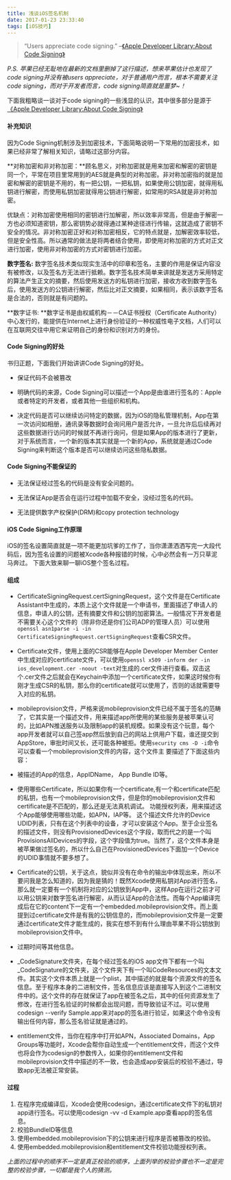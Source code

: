 ```yaml
---
title: 浅谈iOS签名机制
date: 2017-01-23 23:33:40
tags: [iOS技巧]
---
```


> “Users appreciate code signing.” –[《Apple Developer Library:About Code Signing》](https://developer.apple.com/library/content/documentation/Security/Conceptual/CodeSigningGuide/Introduction/Introduction.html)

*P.S. 苹果已经无耻地在最新的文档里删掉了这行描述，想来苹果估计也发现了code signing并没有被users appreciate，对于普通用户而言，根本不需要关注code signing，而对于开发者而言，code signing简直就是噩梦~！*

下面我粗略谈一谈对于code signing的一些浅显的认识，其中很多部分是源于[《Apple Developer Library:About Code Signing》](https://developer.apple.com/library/content/documentation/Security/Conceptual/CodeSigningGuide/Introduction/Introduction.html)

#### 补充知识

因为Code Signing机制涉及到加密技术，下面简略说明一下常用的加密技术，如果已经非常了解相关知识，请略过这部分内容。

**对称加密和非对称加密：**顾名思义，对称加密就是用来加密和解密的密钥是同一个，平常在项目里常用到的AES就是典型的对称加密。非对称加密指的就是加密和解密的密钥是不用的，有一把公钥，一把私钥，如果使用公钥加密，就得用私钥进行解密，而使用私钥加密就得用公钥进行解密，如常用的RSA就是非对称加密。

优缺点：对称加密使用相同的密钥进行加解密，所以效率非常高，但是由于解密一方也必须知道密钥，那么密钥势必就得通过某种途径进行传输，这就造成了密钥不安全的情况。非对称加密正好和对称加密相反，它的特点就是，加解密效率较低，但是安全性高。所以通常的做法是将两者结合使用，即使用对称加密的方式对正文进行加密，使用非对称加密的方式对密钥进行加密。

**数字签名:** 数字签名技术类似现实生活中的印章和签名，主要的作用是保证内容没有被修改，以及签名方无法进行抵赖。数字签名技术简单来讲就是发送方采用特定的算法产生正文的摘要，然后使用发送方的私钥进行加密，接收方收到数字签名后，使用发送方的公钥进行解密，然后比对正文摘要，如果相同，表示该数字签名是合法的，否则就是有问题的。

**数字证书: **数字证书是由权威机构－－CA证书授权（Certificate Authority）中心发行的，能提供在Internet上进行身份验证的一种权威性电子文档，人们可以在互联网交往中用它来证明自己的身份和识别对方的身份。

#### Code Signing的好处

书归正题，下面我们开始讲讲Code Signing的好处。

* 保证代码不会被篡改

* 明确代码的来源，Code Signing可以描述一个App是由谁进行签名的：Apple或者特定的开发者，或者其他一些组织和机构。

* 决定代码是否可以继续访问特定的数据，因为iOS的隐私管理机制，App在第一次访问如相册，通讯录等数据时会询问用户是否允许，一旦允许后后续再对这些数据进行访问的时候就不再进行询问，但是如果App的版本进行了更新，对于系统而言，一个新的版本其实就是一个新的App，系统就是通过Code Signing来判断这个版本是否可以继续访问这些隐私数据。

#### Code Signing不能保证的

* 无法保证经过签名的代码是没有安全问题的。

* 无法保证App是否会在运行过程中加载不安全，没经过签名的代码。

* 无法提供数字产权保护(DRM)和copy protection technology

#### iOS Code Signing工作原理

iOS的签名设置简直就是一项不能更加坑爹的工作了，当你潇潇洒洒写完一大段代码后，因为签名设置的问题被Xcode各种报错的时候，心中必然会有一万只草泥马奔过。
下面大致来聊一聊iOS整个签名过程。

#### 组成

* CertificateSigningRequest.certSigningRequest，这个文件是在Certificate Assistant中生成的，本质上这个文件就是一个申请书，里面描述了申请人的信息，申请人的公钥，还有摘要文件和公钥的加密算法。一般情况下开发者是不需要关心这个文件的（除非你还是你们公司ADP的管理人员）可以使用`openssl asn1parse -i -in CertificateSigningRequest.certSigningRequest`查看CSR文件。

* Certificate文件，使用上面的CSR能够在Apple Developer Member Center中生成对应的certificate文件，可以使用`openssl x509 -inform der -in ios_development.cer -noout -text`对生成的.cer文件进行查看。双击这个.cer文件之后就会在Keychain中添加一个certificate文件，如果这时候你有刚才生成CSR的私钥，那么你的certificate就可以使用了，否则的话就需要导入对应的私钥。

* mobileprovision文件，严格来说mobileprovision文件已经不属于签名的范畴了，它其实是一个描述文件，用来描述app所使用的某些服务是被苹果认可的，比如APN推送服务以及限制app的装机规模。如果没有这个玩意，每个app开发者就可以自己签app然后放到自己的网站上供用户下载，谁还提交到AppStore，审批时间又长，还可能各种被拒。使用`security cms -D -i`命令可以查看一个mobileprovision文件的内容，这个文件主
要描述了下面这些内容：

* 被描述的App的信息，AppIDName， App Bundle ID等。

* 使用哪些Certificate，所以如果你有一个certificate,有一个和certificate匹配的私钥，也有一个mobileprovision文件，但是你的mobileprovision文件和certificate是不匹配的，那么还是无法真机调试。
功能授权列表，用来描述这个App能够使用哪些功能，如APN，IAP等。
这个描述文件允许的Device UDID列表，只有在这个列表中的设备，才可以安装这个App。至于企业签名的描述文件，则没有ProvisionedDevices这个字段，取而代之的是一个叫ProvisionsAllDevices的字段，这个字段值为true。当然了，这个文件本身是被苹果做过签名的，所以什么自己在ProvisionedDevices下面加一个Device的UDID事情就不要多想了。

* Certificate的公钥，关于这点，貌似并没有在命令的输出中体现出来，所以不要问我是怎么知道的，因为我是猜的！既然Xcode使用私钥对App进行签名，那么就一定要有一个机制将对应的公钥放到App中，这样App在运行之前才可以用公钥来对数字签名进行解密，从而认证App的合法性。而每个App编译完成后在它的content下一定有一个embedded.mobileprovision文件。而上面提到过certificate文件是有我的公钥信息的，而mobileprovision文件是一定要通过certificate文件才能生成的，我实在想不到有什么理由苹果不将公钥放到mobileprovision文件中。

* 过期时间等其他信息。

* _CodeSignature文件夹，在每个经过签名的iOS app文件下都有一个叫_CodeSignature的文件夹，这个文件夹下有一个叫CodeResources的文本文件。其实这个文件本质上就是一个plist，其中描述的就是每个资源文件的签名信息。至于程序本身的二进制文件，签名信息应该是直接写入到这个二进制文件中的。这个文件的存在就保证了app在被签名之后，其中的任何资源发生了修改，在进行签名验证的时候都会出现问题，而导致验证不过。可以使用codesign --verify Sample.app来对app的签名进行验证，如果这个命令没有输出任何内容，那么签名验证就是通过的。

* entitlement文件，当你在程序中打开如APN，Associated Domains，App Groups等功能时，Xcode会帮你自动生成一个entitlement文件，而这个文件也将会作为codesign的参数传入，如果你的entitlement文件和mobileprovision文件中描述的不一致，也会造成app安装后的校验不通过，导致app无法被正常安装。

#### 过程

1. 在程序完成编译后，Xcode会使用codesign，通过certificate文件下的私钥对app进行签名。可以使用codesign -vv -d Example.app查看app的签名信息。
2. 校验BundleID等信息
3. 使用embedded.mobileprovision下的公钥来进行程序是否被篡改的校验。
4. 使用embedded.mobileprovision和entitlement文件校验功能授权列表。

*上面的过程中的顺序不一定是真正校验的顺序，上面列举的校验步骤也不一定是完整的校验步骤，一切都是我个人的猜测。*
